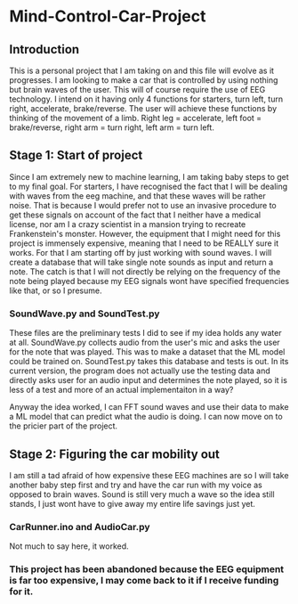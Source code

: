 # Mind-Control-Car-Project

## Introduction

This is a personal project that I am taking on and this file will evolve as it progresses. I am looking to make a car that is controlled by using nothing but brain waves of the user. This will of course require the use of EEG technology.
I intend on it having only 4 functions for starters, turn left, turn right, accelerate, brake/reverse.
The user will achieve these functions by thinking of the movement of a limb. Right leg = accelerate, left foot = brake/reverse, right arm = turn right, left arm = turn left.


## Stage 1: Start of project
Since I am extremely new to machine learning, I am taking baby steps to get to my final goal. For starters, I have recognised the fact that I will be dealing with waves from the eeg machine, and that these waves will be rather noise.
That is because I would prefer not to use an invasive procedure to get these signals on account of the fact that I neither have a medical license, nor am I a crazy scientist in a mansion trying to recreate Frankenstein's monster.
However, the equipment that I might need for this project is immensely expensive, meaning that I need to be REALLY sure it works. For that I am starting off by just working with sound waves. I will create a database that will take single note sounds as input and return a note.
The catch is that I will not directly be relying on the frequency of the note being played because my EEG signals wont have specified frequencies like that, or so I presume.

### SoundWave.py and SoundTest.py
These files are the preliminary tests I did to see if my idea holds any water at all. SoundWave.py collects audio from the user's mic and asks the user for the note that was played. This was to make a dataset that the ML model could be trained on.
SoundTest.py takes this database and tests is out. In its current version, the program does not actually use the testing data and directly asks user for an audio input and determines the note played, so it is less of a test and more of an actual implementaiton in a way?

Anyway the idea worked, I can FFT sound waves and use their data to make a ML model that can predict what the audio is doing. I can now move on to the pricier part of the project.


## Stage 2: Figuring the car mobility out
I am still a tad afraid of how expensive these EEG machines are so I will take another baby step first and try and have the car run with my voice as opposed to brain waves. Sound is still very much a wave so the idea still stands, I just wont have to give away my entire life savings just yet.

### CarRunner.ino and AudioCar.py
Not much to say here, it worked.





### This project has been abandoned because the EEG equipment is far too expensive, I may come back to it if I receive funding for it.
